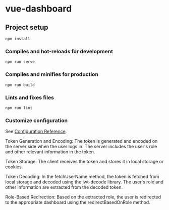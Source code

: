 # vue-dashboard

## Project setup
```
npm install
```

### Compiles and hot-reloads for development
```
npm run serve
```

### Compiles and minifies for production
```
npm run build
```

### Lints and fixes files
```
npm run lint
```

### Customize configuration
See [Configuration Reference](https://cli.vuejs.org/config/).






Token Generation and Encoding: The token is generated and encoded on the server side when the user logs in. The server includes the user's role and other relevant information in the token.

Token Storage: The client receives the token and stores it in local storage or cookies.

Token Decoding: In the fetchUserName method, the token is fetched from local storage and decoded using the jwt-decode library. The user's role and other information are extracted from the decoded token.

Role-Based Redirection: Based on the extracted role, the user is redirected to the appropriate dashboard using the redirectBasedOnRole method.
